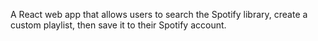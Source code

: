 A React web app that allows users to search the Spotify library, create a custom playlist, then save it to their Spotify account.
